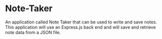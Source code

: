 # Note-Taker
An application called Note Taker that can be used to write and save notes. This application will use an Express.js back end and will save and retrieve note data from a JSON file.
